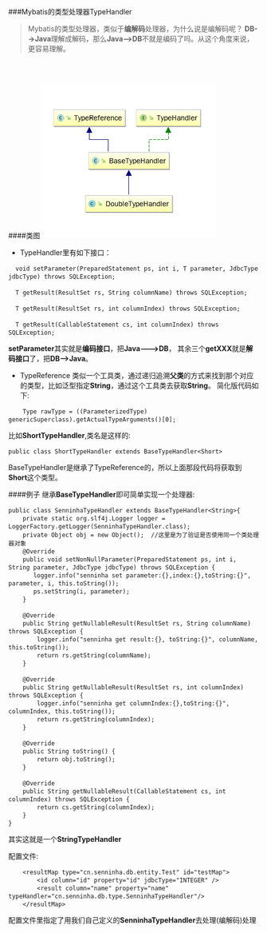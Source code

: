 ###Mybatis的类型处理器TypeHandler
> Mybatis的类型处理器，类似于**编解码**处理器，为什么说是编解码呢？
**DB-->Java**理解成解码，那么**Java-->DB**不就是编码了吗。从这个角度来说，更容易理解。

<br>
<br>

####类图
![uml图](./pic/mybatis_typehandler_uml.png)

- TypeHandler里有如下接口：
```
  void setParameter(PreparedStatement ps, int i, T parameter, JdbcType jdbcType) throws SQLException;

  T getResult(ResultSet rs, String columnName) throws SQLException;

  T getResult(ResultSet rs, int columnIndex) throws SQLException;

  T getResult(CallableStatement cs, int columnIndex) throws SQLException;
```
**setParameter**其实就是**编码接口**，把**Java--->DB**，
其余三个**getXXX**就是**解码接口**了，把**DB-->Java**。

- TypeReference
类似一个工具类，通过递归追溯**父类**的方式来找到那个对应的类型，比如泛型指定**String**，通过这个工具类去获取**String**。
简化版代码如下:
```
    Type rawType = ((ParameterizedType) genericSuperclass).getActualTypeArguments()[0];
```
比如**ShortTypeHandler**,类名是这样的:
```
public class ShortTypeHandler extends BaseTypeHandler<Short> 
```
BaseTypeHandler是继承了TypeReference的，所以上面那段代码将获取到**Short**这个类型。

####例子
继承**BaseTypeHandler**即可简单实现一个处理器:
```
public class SenninhaTypeHandler extends BaseTypeHandler<String>{
    private static org.slf4j.Logger logger = LoggerFactory.getLogger(SenninhaTypeHandler.class);
    private Object obj = new Object();	//这里是为了验证是否使用同一个类处理器对象
    @Override
    public void setNonNullParameter(PreparedStatement ps, int i, String parameter, JdbcType jdbcType) throws SQLException {
       logger.info("senninha set parameter:{},index:{},toString:{}", parameter, i, this.toString());
       ps.setString(i, parameter);
    }

    @Override
    public String getNullableResult(ResultSet rs, String columnName) throws SQLException {
        logger.info("senninha get result:{}, toString:{}", columnName, this.toString());
        return rs.getString(columnName);
    }

    @Override
    public String getNullableResult(ResultSet rs, int columnIndex) throws SQLException {
        logger.info("senninha get columnIndex:{},toString:{}", columnIndex, this.toString());
        return rs.getString(columnIndex);
    }

    @Override
    public String toString() {
        return obj.toString();
    }

    @Override
    public String getNullableResult(CallableStatement cs, int columnIndex) throws SQLException {
        return cs.getString(columnIndex);
    }
}
```
其实这就是一个**StringTypeHandler**

配置文件:
```
    <resultMap type="cn.senninha.db.entity.Test" id="testMap">
        <id column="id" property="id" jdbcType="INTEGER" />
        <result column="name" property="name" typeHandler="cn.senninha.db.type.SenninhaTypeHandler"/>
    </resultMap>
```
配置文件里指定了用我们自己定义的**SenninhaTypeHandler**去处理(编解码)处理
